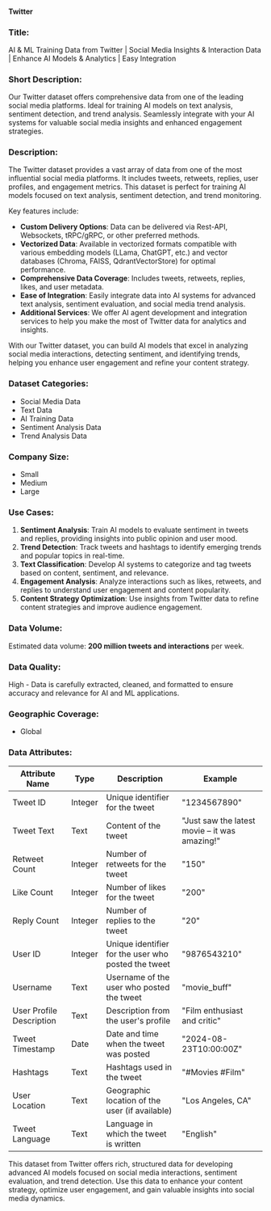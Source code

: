 #### Twitter

### Title:
AI & ML Training Data from Twitter | Social Media Insights & Interaction Data | Enhance AI Models & Analytics | Easy Integration

### Short Description:
Our Twitter dataset offers comprehensive data from one of the leading social media platforms. Ideal for training AI models on text analysis, sentiment detection, and trend analysis. Seamlessly integrate with your AI systems for valuable social media insights and enhanced engagement strategies.

### Description:
The Twitter dataset provides a vast array of data from one of the most influential social media platforms. It includes tweets, retweets, replies, user profiles, and engagement metrics. This dataset is perfect for training AI models focused on text analysis, sentiment detection, and trend monitoring.

Key features include:
- **Custom Delivery Options**: Data can be delivered via Rest-API, Websockets, tRPC/gRPC, or other preferred methods.
- **Vectorized Data**: Available in vectorized formats compatible with various embedding models (LLama, ChatGPT, etc.) and vector databases (Chroma, FAISS, QdrantVectorStore) for optimal performance.
- **Comprehensive Data Coverage**: Includes tweets, retweets, replies, likes, and user metadata.
- **Ease of Integration**: Easily integrate data into AI systems for advanced text analysis, sentiment evaluation, and social media trend analysis.
- **Additional Services**: We offer AI agent development and integration services to help you make the most of Twitter data for analytics and insights.

With our Twitter dataset, you can build AI models that excel in analyzing social media interactions, detecting sentiment, and identifying trends, helping you enhance user engagement and refine your content strategy.

### Dataset Categories:
- Social Media Data
- Text Data
- AI Training Data
- Sentiment Analysis Data
- Trend Analysis Data

### Company Size:
- Small
- Medium
- Large

### Use Cases:
1. **Sentiment Analysis**: Train AI models to evaluate sentiment in tweets and replies, providing insights into public opinion and user mood.
2. **Trend Detection**: Track tweets and hashtags to identify emerging trends and popular topics in real-time.
3. **Text Classification**: Develop AI systems to categorize and tag tweets based on content, sentiment, and relevance.
4. **Engagement Analysis**: Analyze interactions such as likes, retweets, and replies to understand user engagement and content popularity.
5. **Content Strategy Optimization**: Use insights from Twitter data to refine content strategies and improve audience engagement.

### Data Volume:
Estimated data volume: **200 million tweets and interactions** per week.

### Data Quality:
High - Data is carefully extracted, cleaned, and formatted to ensure accuracy and relevance for AI and ML applications.

### Geographic Coverage:
- Global

### Data Attributes:

| Attribute Name            | Type    | Description                                             | Example                                           |
|---------------------------|---------|---------------------------------------------------------|---------------------------------------------------|
| Tweet ID                  | Integer | Unique identifier for the tweet                        | "1234567890"                                      |
| Tweet Text                | Text    | Content of the tweet                                   | "Just saw the latest movie – it was amazing!"     |
| Retweet Count             | Integer | Number of retweets for the tweet                        | "150"                                             |
| Like Count                | Integer | Number of likes for the tweet                           | "200"                                             |
| Reply Count               | Integer | Number of replies to the tweet                           | "20"                                              |
| User ID                   | Integer | Unique identifier for the user who posted the tweet     | "9876543210"                                      |
| Username                  | Text    | Username of the user who posted the tweet                | "movie_buff"                                      |
| User Profile Description  | Text    | Description from the user's profile                      | "Film enthusiast and critic"                     |
| Tweet Timestamp           | Date    | Date and time when the tweet was posted                  | "2024-08-23T10:00:00Z"                           |
| Hashtags                  | Text    | Hashtags used in the tweet                                | "#Movies #Film"                                  |
| User Location             | Text    | Geographic location of the user (if available)           | "Los Angeles, CA"                               |
| Tweet Language            | Text    | Language in which the tweet is written                   | "English"                                        |

This dataset from Twitter offers rich, structured data for developing advanced AI models focused on social media interactions, sentiment evaluation, and trend detection. Use this data to enhance your content strategy, optimize user engagement, and gain valuable insights into social media dynamics.